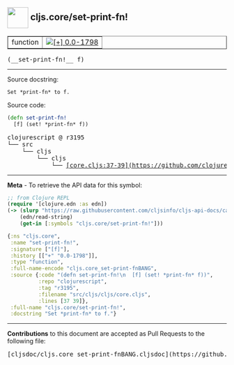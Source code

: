 ## <img width="48px" valign="middle" src="http://i.imgur.com/Hi20huC.png"> cljs.core/set-print-fn!

 <table border="1">
<tr>

<td>function</td>
<td><a href="https://github.com/cljsinfo/cljs-api-docs/tree/0.0-1798"><img valign="middle" alt="[+] 0.0-1798" src="https://img.shields.io/badge/+-0.0--1798-lightgrey.svg"></a> </td>
</tr>
</table>

 <samp>
(__set-print-fn!__ f)<br>
</samp>

---




Source docstring:

```
Set *print-fn* to f.
```

Source code:

```clj
(defn set-print-fn!
  [f] (set! *print-fn* f))
```

 <pre>
clojurescript @ r3195
└── src
    └── cljs
        └── cljs
            └── <ins>[core.cljs:37-39](https://github.com/clojure/clojurescript/blob/r3195/src/cljs/cljs/core.cljs#L37-L39)</ins>
</pre>


---

__Meta__ - To retrieve the API data for this symbol:

```clj
;; from Clojure REPL
(require '[clojure.edn :as edn])
(-> (slurp "https://raw.githubusercontent.com/cljsinfo/cljs-api-docs/catalog/cljs-api.edn")
    (edn/read-string)
    (get-in [:symbols "cljs.core/set-print-fn!"]))
```

```clj
{:ns "cljs.core",
 :name "set-print-fn!",
 :signature ["[f]"],
 :history [["+" "0.0-1798"]],
 :type "function",
 :full-name-encode "cljs.core_set-print-fnBANG",
 :source {:code "(defn set-print-fn!\n  [f] (set! *print-fn* f))",
          :repo "clojurescript",
          :tag "r3195",
          :filename "src/cljs/cljs/core.cljs",
          :lines [37 39]},
 :full-name "cljs.core/set-print-fn!",
 :docstring "Set *print-fn* to f."}

```

---

__Contributions__ to this document are accepted as Pull Requests to the following file:

 <pre>
[cljsdoc/cljs.core_set-print-fnBANG.cljsdoc](https://github.com/cljsinfo/cljs-api-docs/blob/master/cljsdoc/cljs.core_set-print-fnBANG.cljsdoc)
</pre>

